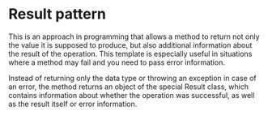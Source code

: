 # Result pattern

This is an approach in programming that allows a method to return not only the value it is supposed to produce, but also additional information about the result of the operation. This template is especially useful in situations where a method may fail and you need to pass error information.

Instead of returning only the data type or throwing an exception in case of an error, the method returns an object of the special Result class, which contains information about whether the operation was successful, as well as the result itself or error information.
